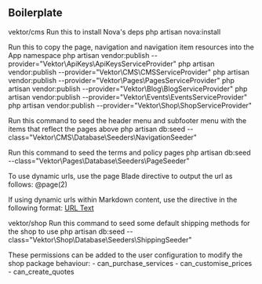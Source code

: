 ## Boilerplate

vektor/cms
Run this to install Nova's deps
php artisan nova:install

Run this to copy the page, navigation and navigation item resources into the App namespace
php artisan vendor:publish --provider="Vektor\\ApiKeys\\ApiKeysServiceProvider"
php artisan vendor:publish --provider="Vektor\\CMS\\CMSServiceProvider"
php artisan vendor:publish --provider="Vektor\\Pages\\PagesServiceProvider"
php artisan vendor:publish --provider="Vektor\\Blog\\BlogServiceProvider"
php artisan vendor:publish --provider="Vektor\\Events\\EventsServiceProvider"
php artisan vendor:publish --provider="Vektor\\Shop\\ShopServiceProvider"

Run this command to seed the header menu and subfooter menu with the items that reflect the pages above
php artisan db:seed --class="Vektor\\CMS\\Database\\Seeders\\NavigationSeeder"

Run this command to seed the terms and policy pages
php artisan db:seed --class="Vektor\\Pages\\Database\\Seeders\\PageSeeder"

To use dynamic urls, use the page Blade directive to output the url as follows:
@page(2)

If using dynamic urls within Markdown content, use the directive in the following format:
[URL Text]({page:2})

vektor/shop
Run this command to seed some default shipping methods for the shop to use
php artisan db:seed --class="Vektor\\Shop\\Database\\Seeders\\ShippingSeeder"

These permissions can be added to the user configuration to modify the shop package behaviour:
    - can_purchase_services
    - can_customise_prices
    - can_create_quotes